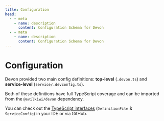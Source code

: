 ```yaml
---
title: Configuration
head:
  - - meta
    - name: description
      content: Configuration Schema for Devon
  - - meta
    - name: description
      content: Configuration Schema for Devon
---
```


# Configuration

Devon provided two main config definitions: **top-level** (`.devon.ts`) and **service-level** (`service/.devconfig.ts`).

Both of these definitions have full TypeScript coverage and can be imported from the `@evilkiwi/devon` dependency.

You can check out the [TypeScript interfaces](https://github.com/evilkiwi/devon/blob/master/src/types/definition.ts) (`DefinitionFile` & `ServiceConfig`) in your IDE or via GitHub.
